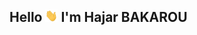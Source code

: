 ## Hello <img src="https://raw.githubusercontent.com/ABSphreak/ABSphreak/master/gifs/Hi.gif" width="20" height="20"> I'm Hajar BAKAROU
